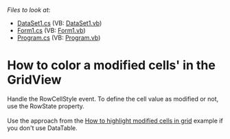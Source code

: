 <!-- default file list -->
*Files to look at*:

* [DataSet1.cs](./CS/WindowsApplication1/DataSet1.cs) (VB: [DataSet1.vb](./VB/WindowsApplication1/DataSet1.vb))
* [Form1.cs](./CS/WindowsApplication1/Form1.cs) (VB: [Form1.vb](./VB/WindowsApplication1/Form1.vb))
* [Program.cs](./CS/WindowsApplication1/Program.cs) (VB: [Program.vb](./VB/WindowsApplication1/Program.vb))
<!-- default file list end -->
# How to color a modified cells' in the GridView


<p>Handle the RowCellStyle event. To define the cell value as modified or not, use the RowState property.<br /><br />Use the approach from the <a href="https://www.devexpress.com/Support/Center/p/T190692">How to highlight modified cells in grid</a> example if you don't use DataTable.</p>

<br/>


